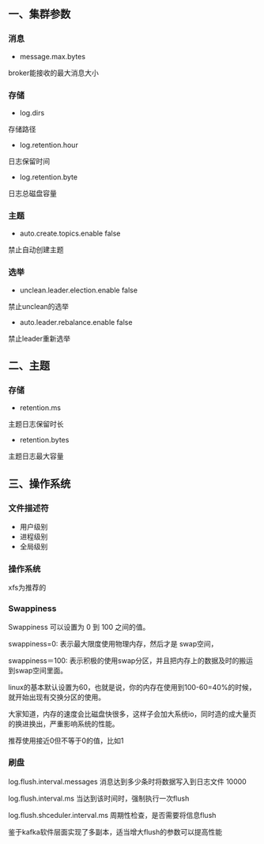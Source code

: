 ## 一、集群参数

### 消息

- message.max.bytes

broker能接收的最大消息大小

### 存储

- log.dirs

存储路径

- log.retention.hour

日志保留时间

- log.retention.byte

日志总磁盘容量

### 主题

- auto.create.topics.enable false

禁止自动创建主题

### 选举

- unclean.leader.election.enable false

禁止unclean的选举

- auto.leader.rebalance.enable false

禁止leader重新选举


## 二、主题

### 存储

- retention.ms

主题日志保留时长

- retention.bytes

主题日志最大容量

## 三、操作系统

### 文件描述符

- 用户级别
- 进程级别
- 全局级别

### 操作系统

xfs为推荐的

### Swappiness

Swappiness 可以设置为 0 到 100 之间的值。

swappiness=0: 表示最大限度使用物理内存，然后才是 swap空间，

swappiness＝100: 表示积极的使用swap分区，并且把内存上的数据及时的搬运到swap空间里面。

linux的基本默认设置为60，也就是说，你的内存在使用到100-60=40%的时候，就开始出现有交换分区的使用。

大家知道，内存的速度会比磁盘快很多，这样子会加大系统io，同时造的成大量页的换进换出，严重影响系统的性能。


推荐使用接近0但不等于0的值，比如1

### 刷盘

log.flush.interval.messages 消息达到多少条时将数据写入到日志文件 10000

log.flush.interval.ms 当达到该时间时，强制执行一次flush

log.flush.shceduler.interval.ms 周期性检查，是否需要将信息flush

鉴于kafka软件层面实现了多副本，适当增大flush的参数可以提高性能